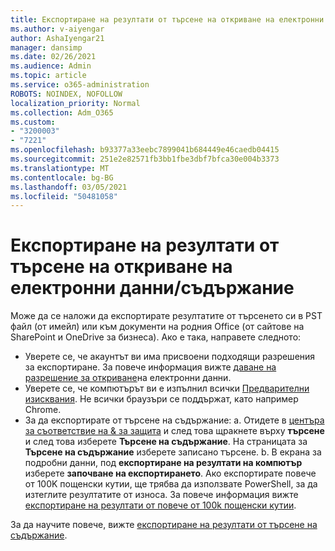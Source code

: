 ```yaml
---
title: Експортиране на резултати от търсене на откриване на електронни данни/съдържание
ms.author: v-aiyengar
author: AshaIyengar21
manager: dansimp
ms.date: 02/26/2021
ms.audience: Admin
ms.topic: article
ms.service: o365-administration
ROBOTS: NOINDEX, NOFOLLOW
localization_priority: Normal
ms.collection: Adm_O365
ms.custom:
- "3200003"
- "7221"
ms.openlocfilehash: b93377a33eebc7899041b684449e46caedb04415
ms.sourcegitcommit: 251e2e82571fb3bb1fbe3dbf7bfca30e004b3373
ms.translationtype: MT
ms.contentlocale: bg-BG
ms.lasthandoff: 03/05/2021
ms.locfileid: "50481058"
---
```

# <a name="export-ediscoverycontent-search-results"></a>Експортиране на резултати от търсене на откриване на електронни данни/съдържание

Може да се наложи да експортирате резултатите от търсенето си в PST файл (от имейл) или към документи на родния Office (от сайтове на SharePoint и OneDrive за бизнеса). Ако е така, направете следното:

- Уверете се, че акаунтът ви има присвоени подходящи разрешения за експортиране. За повече информация вижте [даване на разрешение за откриване](https://go.microsoft.com/fwlink/?linkid=2102406)на електронни данни.
- Уверете се, че компютърът ви е изпълнил всички [Предварителни изисквания](https://docs.microsoft.com/office365/securitycompliance/export-search-results#before-you-begin). Не всички браузъри се поддържат, като например Chrome.
- За да експортирате от търсене на съдържание: a. Отидете в [центъра за съответствие на & за защита](https://protection.office.com/contentsearch) и след това щракнете върху **търсене** и след това изберете **Търсене на съдържание**. На страницата за **Търсене на съдържание** изберете записано търсене.
    b. В екрана за подробни данни, под **експортиране на резултати на компютър** изберете **започване на експортирането**. Ако експортирате повече от 100K пощенски кутии, ще трябва да използвате PowerShell, за да изтеглите резултатите от износа. За повече информация вижте [експортиране на резултати от повече от 100k пощенски кутии](https://go.microsoft.com/fwlink/?linkid=2143861).

За да научите повече, вижте [експортиране на резултати от търсене на съдържание](https://go.microsoft.com/fwlink/?linkid=2102118).